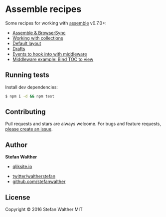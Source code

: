 # Assemble recipes

Some recipes for working with [assemble](https://github.com/assemble/assemble) v0.7.0+:

* [Assemble & BrowserSync](src/browser-sync)
* [Working with collections](src/collection-basic)
* [Default layout](src/default-layout)
* [Drafts](src/drafts)
* [Events to hook into with middleware](src/middleware)
* [Middleware example: Bind TOC to view](src/middleware-page-toc)

## Running tests

Install dev dependencies:

```sh
$ npm i -d && npm test
```

## Contributing

Pull requests and stars are always welcome. For bugs and feature requests, [please create an issue](https://github.com/assemble/assemble-recipes/issues/new).

## Author

**Stefan Walther**

+ [qliksite.io](http://qliksite.io)
* [twitter/waltherstefan](http://twitter.com/waltherstefan)
* [github.com/stefanwalther](http://github.com/stefanwalther)

## License

Copyright © 2016 Stefan Walther
MIT